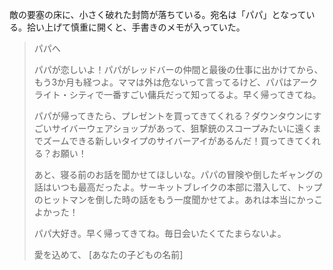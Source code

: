 敵の要塞の床に、小さく破れた封筒が落ちている。宛名は「パパ」となっている。拾い上げて慎重に開くと、手書きのメモが入っていた。

> パパへ
>
> パパが恋しいよ！パパがレッドバーの仲間と最後の仕事に出かけてから、もう3か月も経つよ。ママは外は危ないって言ってるけど、パパはアークライト・シティで一番すごい傭兵だって知ってるよ。早く帰ってきてね。
>
> パパが帰ってきたら、プレゼントを買ってきてくれる？ダウンタウンにすごいサイバーウェアショップがあって、狙撃銃のスコープみたいに遠くまでズームできる新しいタイプのサイバーアイがあるんだ！買ってきてくれる？お願い！
>
> あと、寝る前のお話を聞かせてほしいな。パパの冒険や倒したギャングの話はいつも最高だったよ。サーキットブレイクの本部に潜入して、トップのヒットマンを倒した時の話をもう一度聞かせてよ。あれは本当にかっこよかった！
>
> パパ大好き。早く帰ってきてね。毎日会いたくてたまらないよ。
>
> 愛を込めて、
> [あなたの子どもの名前]
